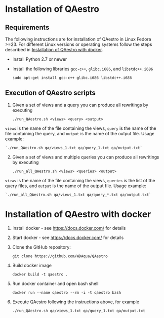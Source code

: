 # Installation of QAestro
## Requirements
The following instructions are for installation of QAestro in Linux Fedora >=23. For different Linux versions or operating systems follow the steps described in [Installation of QAestro with docker](#installation-of-qaestro-with-docker).
- Install Python 2.7 or newer
- Install the following libraries `gcc-c++`, `glibc.i686`, and `libstdc++.i686`

    `sudo apt-get install gcc-c++ glibc.i686 libstdc++.i686`

## Execution of QAestro scripts
1. Given a set of views and a query you can produce all rewritings by executing

    `./run_QAestro.sh <views> <query> <output>`

`views` is the name of the file containing the views, `query` is the name of the file containing the query, and `output` is the name of the output file.
Usage example:
    
    `./run_QAestro.sh qa/views_1.txt qa/query_1.txt qa/output.txt`

2. Given a set of views and multiple queries you can produce all rewritings by executing

    `./run_all_QAestro.sh <views> <queries> <output>`

`views` is the name of the file containing the views, `queries` is the list of the query files, and `output` is the name of the output file.
Usage example:
    
    `./run_all_QAestro.sh qa/views_1.txt qa/query_*.txt qa/output.txt`

# Installation of QAestro with docker
1. Install docker - see <https://docs.docker.com/> for details

2. Start docker - see <https://docs.docker.com/> for details

3. Clone the GitHub repository:

    `git clone https://github.com/WDAqua/QAestro`

4. Build docker image

    `docker build -t qaestro .`

5. Run docker container and open bash shell

    `docker run --name qaestro --rm -i -t qaestro bash`

6. Execute QAestro following the instructions above, for example

    `./run_QAestro.sh qa/views_1.txt qa/query_1.txt qa/output.txt`

